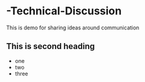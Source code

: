 # -Technical-Discussion
This is demo for sharing ideas around communication


## This is second heading

* one
* two
* three 
